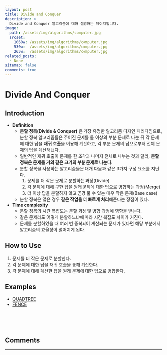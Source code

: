 ```yaml
---
layout: post
title: Divide and Conquer
description: >
  Divide and Conquer 알고리즘에 대해 설명하는 페이지입니다.
image: 
  path: /assets/img/algorithms/computer.jpg
  srcset:
    1060w: /assets/img/algorithms/computer.jpg
    530w:  /assets/img/algorithms/computer.jpg
    265w:  /assets/img/algorithms/computer.jpg
related_posts:
  - None
sitemap: false
comments: true
---
```


# Divide And Conquer

## Introduction
- **Definition**
  - **분할 정복(Divide & Conquer)** 은 가장 유명한 알고리즘 디자인 패러다임으로, 분할 정복 알고리즘들은 주어진 문제를 둘 이상의 부분 문제로 나눈 뒤 각 문제에 대한 답을 **재귀 호출**을 이용해 계산하고, 각 부분 문제의 답으로부터 전체 문제의 답을 계산해낸다.
  - 일반적인 재귀 호출이 문제를 한 조각과 나머지 전체로 나누는 것과 달리, **분할 정복은 문제를 거의 같은 크기의 부분 문제로 나눈다**.
  - 분할 정복을 사용하는 알고리즘들은 대개 다음과 같은 3가지 구성 요소를 지닌다.
    1. 문제를 더 작은 문제로 분할하는 과정(Divide)
    2. 각 문제에 대해 구한 답을 원래 문제에 대한 답으로 병합하는 과정(Merge)
    3. 더 이상 답을 분할하지 않고 곧장 풀 수 있는 매우 작은 문제(Base case)
  - 분할 정복은 많은 경우 **같은 작업을 더 빠르게 처리**해준다는 장점이 있다.
- **Time complexity**
  - 분할 정복의 시간 복잡도는 분할 과정 및 병합 과정에 영향을 받는다.
  - 같은 문제라도 어떻게 분할하느냐에 따라 시간 복잡도 차이가 커진다.
  - 문제를 분할하였을 때 여러 번 중복되어 계산되는 문제가 있다면 해당 부분에서 알고리즘의 효율성이 떨어지게 된다.

## How to Use
1. 문제를 더 작은 문제로 분할한다.
2. 각 문제에 대한 답을 재귀 호출을 통해 계산한다.
3. 각 문제에 대해 계산한 답을 원래 문제에 대한 답으로 병합한다.

## Examples
- <a href="https://github.com/HyunJinNo/Algorithm/blob/main/Divide%20And%20Conquer/QUADTREE.java" target="_blank">QUADTREE</a>
- <a href="https://github.com/HyunJinNo/Algorithm/blob/main/Divide%20And%20Conquer/FENCE.java" target="_blank">FENCE</a>

<br />
<br />
<br />

## Comments
<hr />
<script
  src="https://utteranc.es/client.js"
  repo="HyunJinNo/HyunJinNo.github.io"
  issue-term="pathname"
  theme="github-light"
  crossorigin="anonymous"
  async
></script>